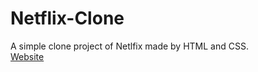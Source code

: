 # Netflix-Clone
 A simple clone project of Netlfix made by HTML and CSS. 
<br>
<a href="https://aniketofficial540.github.io/Netflix-Clone/" > Website </a>
